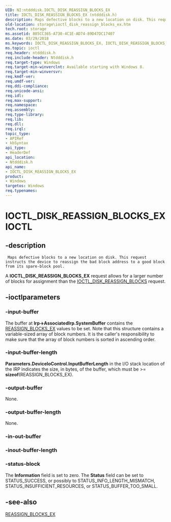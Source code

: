 ```yaml
---
UID: NI:ntdddisk.IOCTL_DISK_REASSIGN_BLOCKS_EX
title: IOCTL_DISK_REASSIGN_BLOCKS_EX (ntdddisk.h)
description: Maps defective blocks to a new location on disk. This request instructs the device to reassign the bad block address to a good block from its spare-block pool.
old-location: storage\ioctl_disk_reassign_blocks_ex.htm
tech.root: storage
ms.assetid: 885CC365-A730-4C1E-AD74-89D47DC17407
ms.date: 03/29/2018
ms.keywords: IOCTL_DISK_REASSIGN_BLOCKS_EX, IOCTL_DISK_REASSIGN_BLOCKS_EX control, IOCTL_DISK_REASSIGN_BLOCKS_EX control code [Storage Devices], ntdddisk/IOCTL_DISK_REASSIGN_BLOCKS_EX, storage.ioctl_disk_reassign_blocks_ex
ms.topic: ioctl
req.header: ntdddisk.h
req.include-header: Ntdddisk.h
req.target-type: Windows
req.target-min-winverclnt: Available starting with Windows 8.
req.target-min-winversvr: 
req.kmdf-ver: 
req.umdf-ver: 
req.ddi-compliance: 
req.unicode-ansi: 
req.idl: 
req.max-support: 
req.namespace: 
req.assembly: 
req.type-library: 
req.lib: 
req.dll: 
req.irql: 
topic_type:
- APIRef
- kbSyntax
api_type:
- HeaderDef
api_location:
- Ntdddisk.h
api_name:
- IOCTL_DISK_REASSIGN_BLOCKS_EX
product:
- Windows
targetos: Windows
req.typenames: 
---
```


# IOCTL_DISK_REASSIGN_BLOCKS_EX IOCTL


## -description



     Maps defective blocks to a new location on disk. This request instructs the device to reassign the bad block address to a good block from its spare-block pool.  
    
   A <b>IOCTL_DISK_REASSIGN_BLOCKS_EX</b> request allows for a larger number of blocks for assignment than the <a href="https://docs.microsoft.com/windows-hardware/drivers/ddi/content/ntdddisk/ni-ntdddisk-ioctl_disk_reassign_blocks">IOCTL_DISK_REASSIGN_BLOCKS</a> request.


## -ioctlparameters




### -input-buffer

The buffer at <b>Irp->AssociatedIrp.SystemBuffer</b> contains the <a href="https://docs.microsoft.com/windows-hardware/drivers/ddi/content/ntdddisk/ns-ntdddisk-_reassign_blocks_ex">REASSIGN_BLOCKS_EX</a> values to be set. Note that this structure contains a variable-sized array of block numbers. It is the caller's responsibility to make sure that the array of block numbers is sorted in ascending order.


### -input-buffer-length

<b>Parameters.DeviceIoControl.InputBufferLength</b> in the I/O stack location of the IRP indicates the size, in bytes, of the buffer, which must be >= <b>sizeof</b>(REASSIGN_BLOCKS_EX). 


### -output-buffer

None.


### -output-buffer-length

None.


### -in-out-buffer








### -inout-buffer-length








### -status-block

The <b>Information</b> field is set to zero. The <b>Status</b> field can be set to STATUS_SUCCESS, or possibly to STATUS_INFO_LENGTH_MISMATCH, STATUS_INSUFFICIENT_RESOURCES, or STATUS_BUFFER_TOO_SMALL.


## -see-also




<a href="https://docs.microsoft.com/windows-hardware/drivers/ddi/content/ntdddisk/ns-ntdddisk-_reassign_blocks_ex">REASSIGN_BLOCKS_EX</a>
 

 

